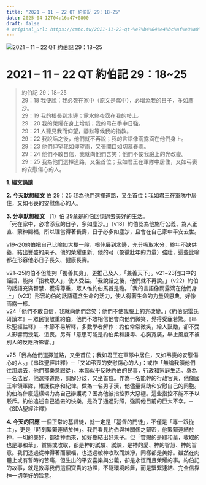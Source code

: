 ```yaml
---
title: "2021 – 11 – 22 QT 約伯記 29：18~25"
date: 2025-04-12T04:16:47+0800
draft: false
# original_url: https://cmtc.tw/2021-11-22-qt-%e7%b4%84%e4%bc%af%e8%a8%98-29%ef%bc%9a1825
---
```


![2021 – 11 – 22 QT 約伯記 29：18\~25](/images/qt.jpg   "2021 – 11 – 22 QT 約伯記 29：18\~25")

# 2021 – 11 – 22 QT 約伯記 29：18\~25

> 約伯記 29：18\~25  
> 29：18 我便說：我必死在家中（原文是窩中），必增添我的日子，多如塵沙。  
> 29：19 我的根長到水邊；露水終夜霑在我的枝上。  
> 29：20 我的榮耀在身上增新；我的弓在手中日強。  
> 29：21 人聽見我而仰望，靜默等候我的指教。  
> 29：22 我說話之後，他們就不再說；我的言語像雨露滴在他們身上。  
> 29：23 他們仰望我如仰望雨，又張開口如切慕春雨。  
> 29：24 他們不敢自信，我就向他們含笑；他們不使我臉上的光改變。  
> 29：25 我為他們選擇道路，又坐首位；我如君王在軍隊中居住，又如弔喪的安慰傷心的人。

**1. 經文誦讀**

**2.  今天默想經文**
伯 29：25 我為他們選擇道路，又坐首位；我如君王在軍隊中居住，又如弔喪的安慰傷心的人。

**3. 分享默想經文**
（1）伯 29章是約伯回憶過去美好的生活。  
「死在家中，必增添我的日子，多如塵沙。」（v18）約伯認為他施行公義、為人正直、蒙神賜福，所以理當得著長壽，日子必多如塵沙，且會在自己家中平安去世。

v19\~20約伯把自己比喻如大樹一般，根伸展到水邊，充分吸取水分，終年不缺供養，結出豐盛的果子。他的榮耀更新、他的弓（象徵壯年的力量）強壯，這些比喻都在形容他必日子長久、健康長壽。

v21\~25約伯不但能夠「獨善其身」，更推己及人，「兼善天下」。v21\~23他口中的話語，能夠「指教眾人」，使人受益。「我說話之後，他們就不再說。」（v22）約伯的話語充滿智慧，獲得尊重，眾人惟約伯馬首是瞻。「我的言語像雨露滴在他們身上」（v23）形容約伯的話語蘊含生命的活力，使人得著生命的力量與恩典，好像雨露一樣。  
v24「他們不敢自信，我就向他們含笑；他們不使我臉上的光改變。」《約伯記雷氏研讀本》─ 眾民很敬重約伯，他們不敢相信他會向他們微笑，覺得受寵若驚。《串珠聖經註釋》─ 本節不易解釋，多數學者解作：約伯常常微笑，給人鼓勵，卻不受人影響而洩氣、沮喪。另有「意思可能是約伯柔和謙卑、心胸寬廣，舉止風度不被別人的反應所影響。」

v25「我為他們選擇道路，又坐首位；我如君王在軍隊中居住，又如弔喪的安慰傷心的人。」《串珠聖經註釋》─「又如弔喪的安慰傷心的人」：或作「無論我領他們往那處去，他們都樂意跟從」。本節似乎反映約伯的民事，行政和家庭生活。身為一名法官，他選擇道路，調解分歧，又坐首位。作為一名能幹的行政官員，他像國王率領軍隊，維護秩序和紀律。做為一名男子漢，他儘量幫助和安慰自己的同胞。約伯為什麼這樣竭力為自己辯護呢？因為他被指控罪大惡極。這些指控不能不予以駁斥。約伯追述自己過去的快樂，是為了通過對照，強調他目前的巨大不幸。─《SDA聖經注釋》

**4. 今天的回應**
一個正常的基督徒，就一定是「基督的門徒」，不僅是「專一跟從主」，更是「時刻緊緊連結於神」。我們看見約伯與神關係之緊密，他緊緊連結於神，一切的美好，都從神而來，如好樹結出好果子。但「賞賜的是耶和華，收取的也是耶和華」，賞賜或收取，都是神的試驗、試煉，是神的愛、神的智慧、神的旨意。我們透過從神得著而蒙福，也透過被神收取而煉淨，同樣都是美好。雖然在肉體上或有暫時的苦痛，但生出的平安喜樂與公義，卻是永恆而且榮耀的事。約伯記的故事，就是教導我們這個寶貴的功課，不隨環境起舞，而是緊緊連結、完全信靠神一切美好的旨意。
